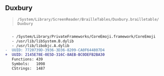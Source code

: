 ## Duxbury

> `/System/Library/ScreenReader/BrailleTables/Duxbury.brailletable/Duxbury`

```diff

   - /System/Library/PrivateFrameworks/CoreEmoji.framework/CoreEmoji
   - /usr/lib/libSystem.B.dylib
   - /usr/lib/libobjc.A.dylib
-  UUID: 7720739D-3936-3D36-8209-CA0F644807D4
+  UUID: 2145E78E-0E5D-316C-8AEB-BC0DEFB2BA30
   Functions: 439
   Symbols:   1098
   CStrings:  1487

```
